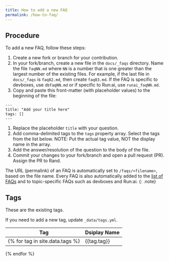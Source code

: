 ```yaml
---
title: How to add a new FAQ
permalink: /how-to-faq/
---
```

## Procedure

To add a new FAQ, follow these steps:

1. Create a new fork or branch for your contribution.
1. In your fork/branch, create a new file in the `docs/_faqs` directory. Name the file `faqNN.md` where `NN` is a number that is one greater than the largest number of the existing files.  For example, if the last file in `docs/_faqs` is `faq82.md`, then create `faq83.md`.  If the FAQ is specific to devboxes, use `dbfaqNN.md` or if specific to Run:ai, use `runai_faqNN.md`.
1. Copy and paste this front-matter (with placeholder values) to the beginning of the file:
  ```
  ---
  title: "Add your title here"
  tags: []
  ---
  ```
1. Replace the placeholder `title` with your question.
1. Add comma-delimited tags to the `tags` property array. Select the tags from the list below.  NOTE: Put the actual tag value, NOT the display name in the array.
1. Add the answer/resolution of the question to the body of the file.
1. Commit your changes to your fork/branch and open a pull request (PR).  Assign the PR to Rand.

The URL (permalink) of an FAQ is automatically set to `/faqs/<filename>`, based on the file name. Every FAQ is also automatically added to the [list of FAQs](faqs-by-topic.html) and to topic-specific FAQs such as devboxes and Run:ai.
{: .note}

## Tags

These are the existing tags.

If you need to add a new tag, update `_data/tags.yml`.

| Tag | Dsiplay Name |
|-----|-----------|
{% for tag in site.data.tags %} | {{tag.tag}} | {{tag.tag_name}} |
{% endfor %}
